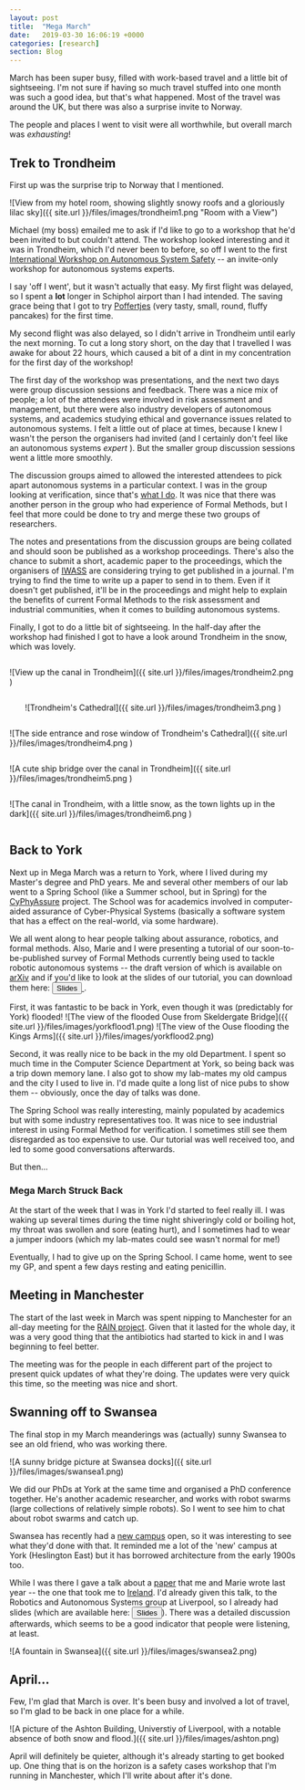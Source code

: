 ```yaml
---
layout: post
title:  "Mega March"
date:   2019-03-30 16:06:19 +0000
categories: [research]
section: Blog
---
```


March has been super busy, filled with work-based travel and a little bit of sightseeing. I'm not sure if having so much travel stuffed into one month was such a good idea, but that's what happened. Most of the travel was around the UK, but there was also a surprise invite to Norway.

The people and places I went to visit were all worthwhile, but overall march was _exhausting_!

## Trek to Trondheim

First up was the surprise trip to Norway that I mentioned.

![View from my hotel room, showing slightly snowy roofs and a gloriously lilac sky]({{ site.url }}/files/images/trondheim1.png "Room with a View")

Michael (my boss) emailed me to ask if I'd like to go to a workshop that he'd been invited to but couldn't attend. The workshop looked interesting and it was in Trondheim, which I'd never been to before, so off I went to the first [International Workshop on Autonomous System Safety](https://www.ntnu.edu/imt/iwass) -- an invite-only workshop for autonomous systems experts.

I say 'off I went', but it wasn't actually that easy. My first flight was delayed, so I spent a **lot** longer in Schiphol airport than I had intended. The saving grace being that I got to try [Poffertjes](https://en.wikipedia.org/wiki/Poffertjes) (very tasty, small, round, fluffy pancakes) for the first time.

My second flight was also delayed, so I didn't arrive in Trondheim until early the next morning. To cut a long story short, on the day that I travelled I was awake for about 22 hours, which caused a bit of a dint in my concentration for the first day of the workshop!

The first day of the workshop was presentations, and the next two days were group discussion sessions and feedback. There was a nice mix of people; a lot of the attendees were involved in risk assessment and management, but there were also industry developers of autonomous systems, and academics studying ethical and governance issues related to autonomous systems. I felt a little out of place at times, because I knew I wasn't the person the organisers had invited (and I certainly don't feel like an autonomous systems _expert_ ). But the smaller group discussion sessions went a little more smoothly.

The discussion groups aimed to allowed the interested attendees to pick apart autonomous systems in a particular context. I was in the group looking at verification, since that's [what I do](/myJob). It was nice that there was another person in the group who had experience of Formal Methods, but I feel that more could be done to try and merge these two groups of researchers.  

The notes and presentations from the discussion groups are being collated and should soon be published as a workshop proceedings. There's also the chance to submit a short, academic paper to the proceedings, which the organisers of [IWASS](https://www.ntnu.edu/imt/iwass) are considering trying to get published in a journal. I'm trying to find the time to write up a paper to send in to them. Even if it doesn't get published, it'll be in the proceedings and might help to explain the benefits of current Formal Methods to the risk assessment and industrial communities, when it comes to building autonomous systems.

Finally, I got to do a little bit of sightseeing. In the half-day after the workshop had finished I got to have a look around Trondheim in the snow, which was lovely.

<div style="display:flex; flex-direction:row; flex-wrap:wrap; justify-content:center" markdown="1">

![View up the canal in Trondheim]({{ site.url }}/files/images/trondheim2.png )

![Trondheim's Cathedral]({{ site.url }}/files/images/trondheim3.png )

![The side entrance and rose window of Trondheim's Cathedral]({{ site.url }}/files/images/trondheim4.png )

![A cute ship bridge over the canal in Trondheim]({{ site.url }}/files/images/trondheim5.png )

![The canal in Trondheim, with a little snow, as the town lights up in the dark]({{ site.url }}/files/images/trondheim6.png )

</div>

## Back to York

Next up in Mega March was a return to York, where I lived during my Master's degree and PhD years. Me and several other members of our lab went to a Spring School (like a Summer school, but in Spring) for the [CyPhyAssure](https://www.cs.york.ac.uk/circus/CyPhyAssure/school/) project. The School was for academics involved in computer-aided assurance of Cyber-Physical Systems (basically a software system that has a effect on the real-world, via some hardware).

We all went along to hear people talking about assurance, robotics, and formal methods. Also, Marie and I were presenting a tutorial of our soon-to-be-published survey of Formal Methods currently being used to tackle robotic autonomous systems -- the draft version of which is available on [arXiv](https://arxiv.org/abs/1807.00048) and if you'd like to look at the slides of our tutorial, you can download them here: <a href="/files/presentations/cyphyassureTutorialSlides.pdf" download > <button type="button" > Slides </button> </a>.

First, it was fantastic to be back in York, even though it was (predictably for York) flooded!
![The view of the flooded Ouse from Skeldergate Bridge]({{ site.url }}/files/images/yorkflood1.png)
![The view of the Ouse flooding the Kings Arms]({{ site.url }}/files/images/yorkflood2.png)

Second, it was really nice to be back in the my old Department. I spent so much time in the Computer Science Department at York, so being back was a trip down memory lane. I also got to show my lab-mates my old campus and the city I used to live in. I'd made quite a long list of nice pubs to show them -- obviously, once the day of talks was done.

The Spring School was really interesting, mainly populated by academics but with some industry representatives too. It was nice to see industrial interest in using Formal Method for verification. I sometimes still see them disregarded as too expensive to use. Our tutorial was well received too, and led to some good conversations afterwards.

But then...

### Mega March Struck Back

At the start of the week that I was in York I'd started to feel really ill. I was waking up several times during the time night shiveringly cold or boiling hot, my throat was swollen and sore (eating hurt), and I sometimes had to wear a jumper indoors (which my lab-mates could see wasn't normal for me!)

Eventually, I had to give up on the Spring School. I came home, went to see my GP, and spent a few days resting and eating penicillin.

## Meeting in Manchester

The start of the last week in March was spent nipping to Manchester for an all-day meeting for the [RAIN project](/hubs). Given that it lasted for the whole day, it was a very good thing that the antibiotics had started to kick in and I was beginning to feel better.

The meeting was for the people in each different part of the project to present quick updates of what they're doing. The updates were very quick this time, so the meeting was nice and short.

## Swanning off to Swansea

The final stop in my March meanderings was (actually) sunny Swansea to see an old friend, who was working there.

![A sunny bridge picture at Swansea docks]({{ site.url }}/files/images/swansea1.png)

We did our PhDs at York at the same time and organised a PhD conference together. He's another academic researcher, and works with robot swarms (large collections of relatively simple robots). So I went to see him to chat about robot swarms and catch up.

Swansea has recently had a [new campus](https://www.swansea.ac.uk/campus-development/) open, so it was interesting to see what they'd done with that. It reminded me a lot of the 'new' campus at York (Heslington East) but it has borrowed architecture from the early 1900s too.

While I was there I gave a talk about a [paper](https://link.springer.com/chapter/10.1007%2F978-3-319-98938-9_10) that me and Marie wrote last year -- the one that took me to [Ireland](/ifm2018). I'd already given this talk, to the Robotics and Autonomous Systems group at Liverpool, so I already had slides (which are available here: <a href="/files/presentations/RAS-iFM.pdf" download ><button type="button" > Slides </button></a>). There was a detailed discussion afterwards, which seems to be a good indicator that people were listening, at least.

![A fountain in Swansea]({{ site.url }}/files/images/swansea2.png)

## April...

Few, I'm glad that March is over. It's been busy and involved a lot of travel, so I'm glad to be back in one place for a while.

![A picture of the Ashton Building, Universtiy of Liverpool, with a notable absence of both snow and flood.]({{ site.url }}/files/images/ashton.png)

April will definitely be quieter, although it's already starting to get booked up. One thing that is on the horizon is a safety cases workshop that I'm running in Manchester, which I'll write about after it's done.
